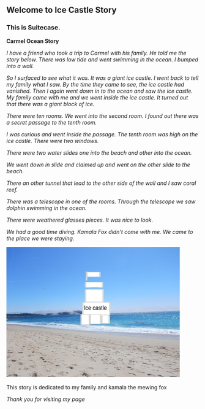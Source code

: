 ## Welcome to Ice Castle Story


### This is Suitecase. 

**Carmel Ocean Story**

_I have a  friend who took a trip to Carmel with his family.  He told me the story below. 
There was low tide and went swimming in the ocean. I bumped into a wall._

_So I surfaced to see what it was. It was a giant ice castle. I went back to tell my family what I saw. By the time they came to see, the ice castle had vanished._
_Then I again went down in to the ocean and saw the ice castle. My family came with me and we went inside the ice castle. It turned out that there was a giant block of ice._

_There were ten rooms. We went into the second room. I found out there was a secret passage to the tenth room._ 

_I was curious and went inside the passage. The tenth room was high on the ice castle. There were two windows._ 

_There were two water slides one into the beach and other into the ocean._ 

_We went down in slide and claimed up and went on the other slide to the beach._

_There an other tunnel that lead to the other side of the wall and I saw coral reef._

_There was a telescope in one of the rooms. Through the telescope we saw dolphin swimming in the ocean._

_There were weathered glasses pieces.  It was nice to look._

_We had a good time diving. Kamala Fox didn't come with me. We came to the place we were staying._

![Image oceancastle by suitecase friend](oceancastle1.jpg)

This story is dedicated to my family and kamala the mewing fox

_Thank you for visiting my page_
